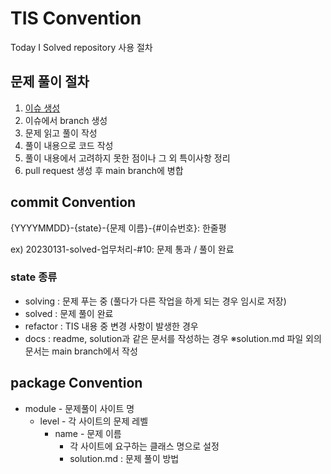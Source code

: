 # TIS Convention
Today I Solved repository 사용 절차

## 문제 풀이 절차
1. [이슈 생성](https://github.com/yj178/TIS/blob/main/.github/ISSUE_TEMPLATE/a-problem-i-will-solve-today-.md)
2. 이슈에서 branch 생성
3. 문제 읽고 풀이 작성 
4. 풀이 내용으로 코드 작성
5. 풀이 내용에서 고려하지 못한 점이나 그 외 특이사항 정리
6. pull request 생성 후 main branch에 병합

## commit Convention
{YYYYMMDD}-{state}-{문제 이름}-{#이슈번호}: 한줄평 

ex) 20230131-solved-업무처리-#10: 문제 통과 / 풀이 완료

### state 종류
* solving : 문제 푸는 중 (풀다가 다른 작업을 하게 되는 경우 임시로 저장)
* solved : 문제 풀이 완료
* refactor : TIS 내용 중 변경 사항이 발생한 경우
* docs : readme, solution과 같은 문서를 작성하는 경우
  ※solution.md 파일 외의 문서는 main branch에서 작성

## package Convention
* module - 문제풀이 사이트 명
  * level - 각 사이트의 문제 레벨
    * name - 문제 이름
      * 각 사이트에 요구하는 클래스 명으로 설정
      * solution.md : 문제 풀이 방법
